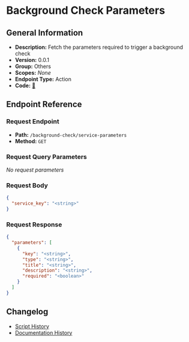 # Background Check Parameters

## General Information

- **Description:** Fetch the parameters required to trigger a background check
- **Version:** 0.0.1
- **Group:** Others
- **Scopes:** _None_
- **Endpoint Type:** Action
- **Code:** [🔗](https://github.com/NangoHQ/integration-templates/tree/main/integrations/checkr-partner/actions/background-check-parameters.ts)


## Endpoint Reference

### Request Endpoint

- **Path:** `/background-check/service-parameters`
- **Method:** `GET`

### Request Query Parameters

_No request parameters_

### Request Body

```json
{
  "service_key": "<string>"
}
```

### Request Response

```json
{
  "parameters": [
    {
      "key": "<string>",
      "type": "<string>",
      "title": "<string>",
      "description": "<string>",
      "required": "<boolean>"
    }
  ]
}
```

## Changelog

- [Script History](https://github.com/NangoHQ/integration-templates/commits/main/integrations/checkr-partner/actions/background-check-parameters.ts)
- [Documentation History](https://github.com/NangoHQ/integration-templates/commits/main/integrations/checkr-partner/actions/background-check-parameters.md)

<!-- END  GENERATED CONTENT -->

